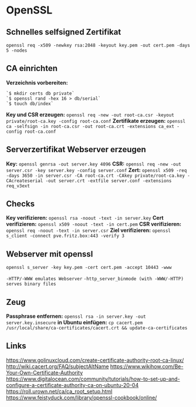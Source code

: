 # OpenSSL

## Schnelles selfsigned Zertifikat

`openssl req -x509 -newkey rsa:2048 -keyout key.pem -out cert.pem -days 5 -nodes`

## CA einrichten

**Verzeichnis vorbereiten:**

    `$ mkdir certs db private`
    `$ openssl rand -hex 16 > db/serial`
    `$ touch db/index`

**Key und CSR erzeugen:** `openssl req -new -out root-ca.csr -keyout private/root-ca.key -config root-ca.conf`
**Zertifikate erzeugen:** `openssl ca -selfsign -in root-ca.csr -out root-ca.crt -extensions ca_ext -config root-ca.conf`

## Serverzertifikat Webserver erzeugen

**Key:**  `openssl genrsa -out server.key 4096`
**CSR:**  `openssl req -new -out server.csr -key server.key -config server.conf`
**Zert:** `openssl x509 -req -days 3650 -in server.csr -CA root-ca.crt -CAkey private/root-ca.key -CAcreateserial -out server.crt -extfile server.conf -extensions req_v3ext`

## Checks

**Key verifizieren:**  `openssl rsa -noout -text -in server.key`
**Cert verifizieren:** `openssl x509 -noout -text -in cert.pem`
**CSR verifizieren:**  `openssl req -noout -text -in server.csr`
**Ziel verifizieren:** `openssl s_client -connect pve.fritz.box:443 -verify 3`

## Webserver mit openssl

`openssl s_server -key key.pem -cert cert.pem -accept 10443 -www`

`-HTTP/-WWW emulates Webserver`
`-http_server_binmode (with -WWW/-HTTP) serves binary files`

## Zeug

**Passphrase entfernen:**  `openssl rsa -in server.key -out server.key.insecure`
**in Ubuntu einfügen:**    `cp cacert.pem /usr/local/share/ca-certificates/cacert.crt && update-ca-certificates`

## Links

https://www.golinuxcloud.com/create-certificate-authority-root-ca-linux/
http://wiki.cacert.org/FAQ/subjectAltName
https://www.wikihow.com/Be-Your-Own-Certificate-Authority
https://www.digitalocean.com/community/tutorials/how-to-set-up-and-configure-a-certificate-authority-ca-on-ubuntu-20-04
https://roll.urown.net/ca/ca_root_setup.html
https://www.feistyduck.com/library/openssl-cookbook/online/
